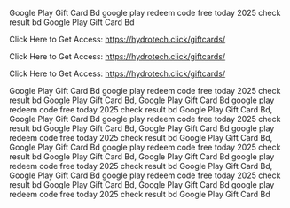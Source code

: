 Google Play Gift Card Bd google play redeem code free today 2025 check result bd Google Play Gift Card Bd

Click Here to Get Access: https://hydrotech.click/giftcards/

Click Here to Get Access: https://hydrotech.click/giftcards/

Click Here to Get Access: https://hydrotech.click/giftcards/

Google Play Gift Card Bd google play redeem code free today 2025 check result bd Google Play Gift Card Bd, Google Play Gift Card Bd google play redeem code free today 2025 check result bd Google Play Gift Card Bd, Google Play Gift Card Bd google play redeem code free today 2025 check result bd Google Play Gift Card Bd, Google Play Gift Card Bd google play redeem code free today 2025 check result bd Google Play Gift Card Bd, Google Play Gift Card Bd google play redeem code free today 2025 check result bd Google Play Gift Card Bd, Google Play Gift Card Bd google play redeem code free today 2025 check result bd Google Play Gift Card Bd, Google Play Gift Card Bd google play redeem code free today 2025 check result bd Google Play Gift Card Bd, Google Play Gift Card Bd google play redeem code free today 2025 check result bd Google Play Gift Card Bd
